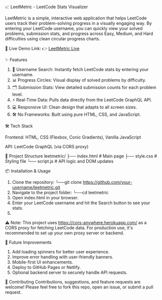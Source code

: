 📈 LeetMetric - LeetCode Stats Visualizer

LeetMetric is a simple, interactive web application that helps LeetCode users track their problem-solving progress in a visually engaging way. By entering your LeetCode username, you can quickly view your solved problems, submission stats, and progress across Easy, Medium, and Hard difficulties using clean circular progress charts.


🚀 Live Demo
Link: 👉 [LeetMetric Live](https://leet-metric-leet-code-stats-visuali.vercel.app/)


✨ Features
1. 🔎 Username Search: Instantly fetch LeetCode stats by entering your username.
2. 📊 Progress Circles: Visual display of solved problems by difficulty.
3. 🗂️ Submission Stats: View detailed submission counts for each problem level.
4. ⚡ Real-Time Data: Pulls data directly from the LeetCode GraphQL API.
5. 💻 Responsive UI: Clean design that adapts to all screen sizes.
6. 🛠️ No Frameworks: Built using pure HTML, CSS, and JavaScript.


🛠️ Tech Stack

Frontend: HTML, CSS (Flexbox, Conic Gradients), Vanilla JavaScript

API: LeetCode GraphQL (via CORS proxy)


📂 Project Structure
leetmetric/
├── index.html       # Main page
├── style.css        # Styling file
└── script.js        # API logic and DOM updates


📦 Installation & Usage
1. Clone the repository:
   └──git clone https://github.com/your-username/leetmetric.git
2. Navigate to the project folder:
    └──cd leetmetric
3. Open index.html in your browser.
4. Enter your LeetCode username and hit the Search button to see your stats.
5. 

⚠️ Note: This project uses https://cors-anywhere.herokuapp.com/ as a CORS proxy for fetching LeetCode data. For production use, it's recommended to set up your own proxy server or backend.


📌 Future Improvements
1. Add loading spinners for better user experience.
2. Improve error handling with user-friendly banners.
3. Mobile-first UI enhancements.
4. Deploy to GitHub Pages or Netlify.
5. Optional backend server to securely handle API requests.


🤝 Contributing
Contributions, suggestions, and feature requests are welcome!
Please feel free to fork this repo, open an issue, or submit a pull request.
